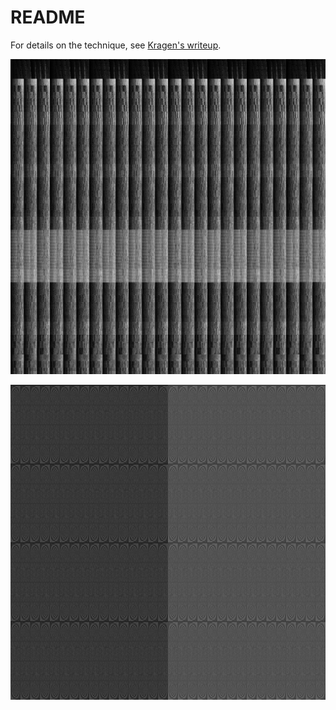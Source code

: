 # README

For details on the technique, see [Kragen's writeup](http://canonical.org/~kragen/bytebeat/). 

![drone](./drone.raw.png)

![marm](./marm.raw.png)
